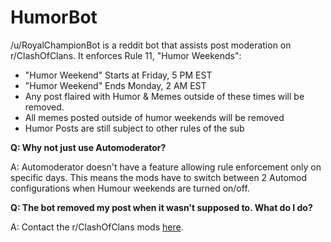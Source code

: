 # HumorBot

/u/RoyalChampionBot is a reddit bot that assists post moderation on r/ClashOfClans. 
It enforces Rule 11, "Humor Weekends": 
- "Humor Weekend" Starts at Friday, 5 PM EST
- "Humor Weekend" Ends Monday, 2 AM EST
- Any post flaired with Humor & Memes outside of these times will be removed.
- All memes posted outside of humor weekends will be removed
- Humor Posts are still subject to other rules of the sub

**Q: Why not just use Automoderator?**

A: Automoderator doesn't have a feature allowing rule enforcement only on specific days. This means the mods have to switch between 2 Automod configurations when Humour weekends are turned on/off. 

**Q: The bot removed my post when it wasn't supposed to. What do I do?**

A: Contact the r/ClashOfClans mods [here](https://www.reddit.com/message/compose?to=%2Fr%2FClashOfClans&subject=about%20my%20removed%20submission&message=I%27m%20writing%20to%20you%20about%20the%20following%20submission:%20https://www.reddit.com/r/ClashOfClans/comments/tdnhwl/-/.%20%0D%0DMy%20issue%20is%2E%2E%2E).
